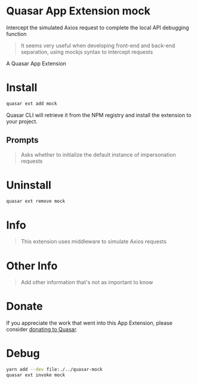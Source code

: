 # Quasar App Extension mock

Intercept the simulated Axios request to complete the local API debugging function

> It seems very useful when developing front-end and back-end separation, using mockjs syntax to intercept requests

A Quasar App Extension

# Install

```bash
quasar ext add mock
```

Quasar CLI will retrieve it from the NPM registry and install the extension to your project.

## Prompts

> Asks whether to initialize the default instance of impersonation requests

# Uninstall

```bash
quasar ext remove mock
```

# Info

> This extension uses middleware to simulate Axios requests

# Other Info

> Add other information that's not as important to know

# Donate

If you appreciate the work that went into this App Extension, please consider [donating to Quasar](https://donate.quasar.dev).

# Debug

```bash
yarn add --dev file:./../quasar-mock
quasar ext invoke mock
```
